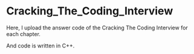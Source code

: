 # Cracking_The_Coding_Interview

Here, I upload the answer code of the Cracking The Coding Interview for each chapter.  

And code is written in C++.
